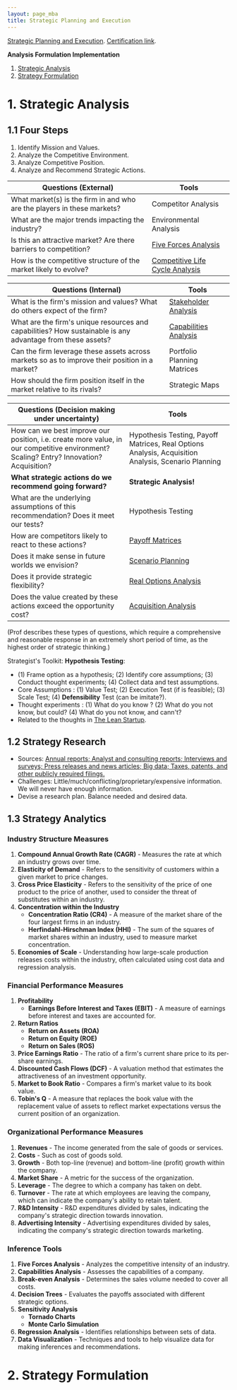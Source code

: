 ```yaml
---
layout: page_mba
title: Strategic Planning and Execution
---
```



[Strategic Planning and Execution](https://www.coursera.org/learn/uva-darden-strategic-planning-execution/home/module/1). [Certification link]().


**Analysis Formulation Implementation**

1. [Strategic Analysis](#l1)
2. [Strategy Formulation](#l2)

<a name="l1"></a>
# 1. Strategic Analysis

## 1.1 Four Steps

1. Identify Mission and Values.
2. Analyze the Competitive Environment.
3. Analyze Competitive Position.
4. Analyze and Recommend Strategic Actions.

<p></p>

| **Questions (External)**                                           | **Tools**                        |
|--------------------------------------------------------------------------|----------------------------------|
| What market(s) is the firm in and who are the players in these markets?   | Competitor Analysis              |
| What are the major trends impacting the industry?                        | Environmental Analysis           |
| Is this an attractive market? Are there barriers to competition?         | [Five Forces Analysis](../2strategy/#l2)             |
| How is the competitive structure of the market likely to evolve?         | [Competitive Life Cycle Analysis](../3strategy_adv/#l1)  |

<p></p>

| **Questions  (Internal)**                                                 | **Tools**                        |
|--------------------------------------------------------------------------|----------------------------------|
| What is the firm's mission and values? What do others expect of the firm? | [Stakeholder Analysis](../3strategy_adv/#l4) |
| What are the firm's unique resources and capabilities? How sustainable is any advantage from these assets? | [Capabilities Analysis](../2strategy/#l3) |
| Can the firm leverage these assets across markets so as to improve their position in a market? | Portfolio Planning Matrices |
| How should the firm position itself in the market relative to its rivals? | Strategic Maps |

<p></p>

| Questions (Decision making under uncertainty) | Tools |
| --- | --- |
| How can we best improve our position, i.e. create more value, in our competitive environment? <br> Scaling? Entry? Innovation? Acquisition? | Hypothesis Testing, Payoff Matrices, Real Options Analysis, Acquisition Analysis, Scenario Planning |
| **What strategic actions do we recommend going forward?** | **Strategic Analysis!** |
| What are the underlying assumptions of this recommendation? Does it meet our tests? | Hypothesis Testing |
| How are competitors likely to react to these actions? | [Payoff Matrices](../4strategy_grow/#l3) |
| Does it make sense in future worlds we envision? | [Scenario Planning](../4strategy_grow/#l2) |
| Does it provide strategic flexibility? | [Real Options Analysis](../4strategy_grow/#l5) |
| Does the value created by these actions exceed the opportunity cost? | [Acquisition Analysis](../4strategy_grow/#l4) |

(Prof describes these types of questions, which require a comprehensive and reasonable response in an extremely short period of time, as the highest order of strategic thinking.)

Strategist's Toolkit: **Hypothesis Testing**:
* (1) Frame option as a hypothesis; (2) Identify core assumptions; (3) Conduct thought experiments; (4) Collect data and test assumptions.
* Core Assumptions : (1) Value Test; (2) Execution Test (if is feasible); (3) Scale Test; (4) **Defensibility** Test (can be imitate?).
* Thought experiments : (1) What do you know ? (2) What do you not know, but could? (4) What do you not know, and cann't?
* Related to the thoughts in [The Lean Startup](/Study/PaperRead/company/03leanstartup/).

## 1.2 Strategy Research

* Sources: <u>Annual reports; Analyst and consulting reports; Interviews and surveys; Press releases and news articles; Big data; Taxes, patents, and other publicly required filings. </u>
* Challenges: Little/much/conflicting/proprietary/expensive information. We will never have enough information.
* Devise a research plan. Balance needed and desired data.

## 1.3 Strategy Analytics


### Industry Structure Measures
1. **Compound Annual Growth Rate (CAGR)** - Measures the rate at which an industry grows over time.
2. **Elasticity of Demand** - Refers to the sensitivity of customers within a given market to price changes.
3. **Cross Price Elasticity** - Refers to the sensitivity of the price of one product to the price of another, used to consider the threat of substitutes within an industry.
4. **Concentration within the Industry**
   - **Concentration Ratio (CR4)** - A measure of the market share of the four largest firms in an industry.
   - **Herfindahl-Hirschman Index (HHI)** - The sum of the squares of market shares within an industry, used to measure market concentration.
5. **Economies of Scale** - Understanding how large-scale production releases costs within the industry, often calculated using cost data and regression analysis.

### Financial Performance Measures
1. **Profitability**
   - **Earnings Before Interest and Taxes (EBIT)** - A measure of earnings before interest and taxes are accounted for.
2. **Return Ratios**
   - **Return on Assets (ROA)**
   - **Return on Equity (ROE)**
   - **Return on Sales (ROS)**
3. **Price Earnings Ratio** - The ratio of a firm's current share price to its per-share earnings.
4. **Discounted Cash Flows (DCF)** - A valuation method that estimates the attractiveness of an investment opportunity.
5. **Market to Book Ratio** - Compares a firm's market value to its book value.
6. **Tobin's Q** - A measure that replaces the book value with the replacement value of assets to reflect market expectations versus the current position of an organization.

### Organizational Performance Measures
1. **Revenues** - The income generated from the sale of goods or services.
2. **Costs** - Such as cost of goods sold.
3. **Growth** - Both top-line (revenue) and bottom-line (profit) growth within the company.
4. **Market Share** - A metric for the success of the organization.
5. **Leverage** - The degree to which a company has taken on debt.
6. **Turnover** - The rate at which employees are leaving the company, which can indicate the company's ability to retain talent.
7. **R&D Intensity** - R&D expenditures divided by sales, indicating the company's strategic direction towards innovation.
8. **Advertising Intensity** - Advertising expenditures divided by sales, indicating the company's strategic direction towards marketing.

### Inference Tools
1. **Five Forces Analysis** - Analyzes the competitive intensity of an industry.
2. **Capabilities Analysis** - Assesses the capabilities of a company.
3. **Break-even Analysis** - Determines the sales volume needed to cover all costs.
4. **Decision Trees** - Evaluates the payoffs associated with different strategic options.
5. **Sensitivity Analysis**
   - **Tornado Charts**
   - **Monte Carlo Simulation**
6. **Regression Analysis** - Identifies relationships between sets of data.
7. **Data Visualization** - Techniques and tools to help visualize data for making inferences and recommendations.

<a name="l2"></a>
# 2. Strategy Formulation
